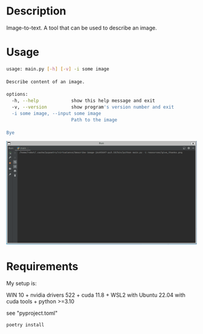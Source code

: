 # Description

Image-to-text. A tool that can be used to describe an image.

# Usage

```bash
usage: main.py [-h] [-v] -i some image

Describe content of an image.

options:
  -h, --help            show this help message and exit
  -v, --version         show program's version number and exit
  -i some image, --input some image
                        Path to the image

Bye
```
![Alt text](/resources/image_description.gif)

# Requirements

My setup is:

WIN 10 + nvidia drivers 522 + cuda 11.8 + WSL2 with Ubuntu 22.04 with cuda tools + python >=3.10

see "pyproject.toml"

```bash
poetry install
```

